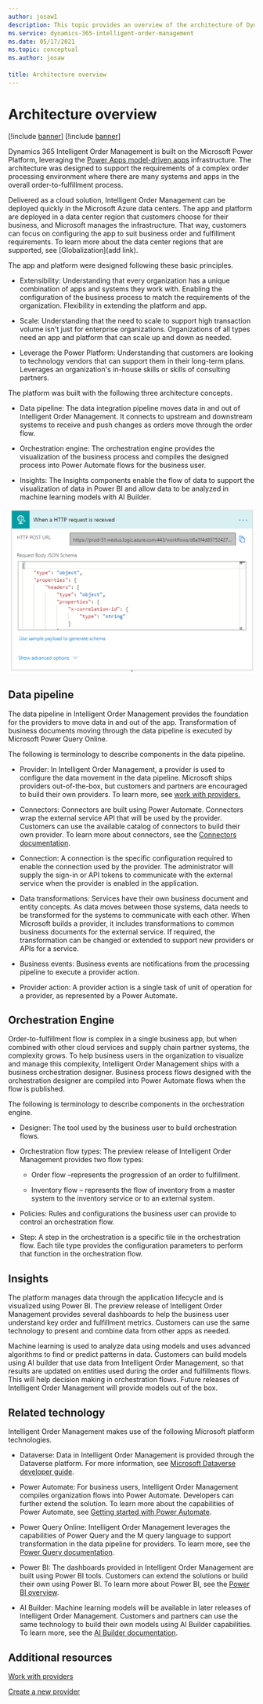 ```yaml
---
author: josaw1
description: This topic provides an overview of the architecture of Dynamics 365 Intelligent Order Management.
ms.service: dynamics-365-intelligent-order-management
ms.date: 05/17/2021
ms.topic: conceptual
ms.author: josaw

title: Architecture overview
---
```



# Architecture overview

[!include [banner](includes/banner.md)]
[!include [banner](includes/preview-banner.md)]


Dynamics 365 Intelligent Order Management is built on the Microsoft Power Platform, leveraging the [Power Apps model-driven apps](https://docs.microsoft.com/en-us/powerapps/maker/model-driven-apps/) infrastructure. The architecture was designed to support the requirements of a complex order processing environment where there are many systems and apps in the overall order-to-fulfillment process.

Delivered as a cloud solution, Intelligent Order Management can be deployed quickly in the Microsoft Azure data centers. The app and platform are deployed in a data center region that customers choose for their business, and Microsoft manages the infrastructure. That way, customers can focus on configuring the app to suit business order and fulfillment requirements. To learn more about the data center regions that are supported, see \[Globalization\](add link).

The app and platform were designed following these basic principles.

-   Extensibility: Understanding that every organization has a unique combination of apps and systems they work with. Enabling the configuration of the business process to match the requirements of the organization. Flexibility in extending the platform and app.

-   Scale: Understanding that the need to scale to support high transaction volume isn't just for enterprise organizations. Organizations of all types need an app and platform that can scale up and down as needed.

-   Leverage the Power Platform: Understanding that customers are looking to technology vendors that can support them in their long-term plans. Leverages an organization's in-house skills or skills of consulting partners.

The platform was built with the following three architecture concepts.

-   Data pipeline: The data integration pipeline moves data in and out of Intelligent Order Management. It connects to upstream and downstream systems to receive and push changes as orders move through the order flow.

-   Orchestration engine: The orchestration engine provides the visualization of the business process and compiles the designed process into Power Automate flows for the business user.

-   Insights: The Insights components enable the flow of data to support the visualization of data in Power BI and allow data to be analyzed in machine learning models with AI Builder.

![Architecture overview diagram](media/image1.png)

## Data pipeline 

The data pipeline in Intelligent Order Management provides the foundation for the providers to move data in and out of the app. Transformation of business documents moving through the data pipeline is executed by Microsoft Power Query Online.

The following is terminology to describe components in the data pipeline.

-   Provider: In Intelligent Order Management, a provider is used to configure the data movement in the data pipeline. Microsoft ships providers out-of-the-box, but customers and partners are encouraged to build their own providers. To learn more, see [work with providers.](https://microsoft.sharepoint.com/teams/D365OperationsRedmond/Shared%20Documents/OMS/Documentation/work-providers.md)

-   Connectors: Connectors are built using Power Automate. Connectors wrap the external service API that will be used by the provider. Customers can use the available catalog of connectors to build their own provider. To learn more about connectors, see the [Connectors documentation](https://docs.microsoft.com/en-us/connectors/).

-   Connection: A connection is the specific configuration required to enable the connection used by the provider. The administrator will supply the sign-in or API tokens to communicate with the external service when the provider is enabled in the application.

-   Data transformations: Services have their own business document and entity concepts. As data moves between those systems, data needs to be transformed for the systems to communicate with each other. When Microsoft builds a provider, it includes transformations to common business documents for the external service. If required, the transformation can be changed or extended to support new providers or APIs for a service.

-   Business events: Business events are notifications from the processing pipeline to execute a provider action.

-   Provider action: A provider action is a single task of unit of operation for a provider, as represented by a Power Automate.

## 

## Orchestration Engine

Order-to-fulfillment flow is complex in a single business app, but when combined with other cloud services and supply chain partner systems, the complexity grows. To help business users in the organization to visualize and manage this complexity, Intelligent Order Management ships with a business orchestration designer. Business process flows designed with the orchestration designer are compiled into Power Automate flows when the flow is published.

The following is terminology to describe components in the orchestration engine.

-   Designer: The tool used by the business user to build orchestration flows.

-   Orchestration flow types: The preview release of Intelligent Order Management provides two flow types:

    -   Order flow –represents the progression of an order to fulfillment.

    -   Inventory flow – represents the flow of inventory from a master system to the inventory service or to an external system.

-   Policies: Rules and configurations the business user can provide to control an orchestration flow.

-   Step: A step in the orchestration is a specific tile in the orchestration flow. Each tile type provides the configuration parameters to perform that function in the orchestration flow.

## Insights

The platform manages data through the application lifecycle and is visualized using Power BI. The preview release of Intelligent Order Management provides several dashboards to help the business user understand key order and fulfillment metrics. Customers can use the same technology to present and combine data from other apps as needed.

Machine learning is used to analyze data using models and uses advanced algorithms to find or predict patterns in data. Customers can build models using AI builder that use data from Intelligent Order Management, so that results are updated on entities used during the order and fulfillments flows. This will help decision making in orchestration flows. Future releases of Intelligent Order Management will provide models out of the box.

## Related technology

Intelligent Order Management makes use of the following Microsoft platform technologies.

-   Dataverse: Data in Intelligent Order Management is provided through the Dataverse platform. For more information, see [Microsoft Dataverse developer guide](https://docs.microsoft.com/en-us/powerapps/developer/data-platform/overview).

-   Power Automate: For business users, Intelligent Order Management compiles organization flows into Power Automate. Developers can further extend the solution. To learn more about the capabilities of Power Automate, see [Getting started with Power Automate](https://docs.microsoft.com/en-us/power-automate/getting-started).

-   Power Query Online: Intelligent Order Management leverages the capabilities of Power Query and the M query language to support transformation in the data pipeline for providers. To learn more, see the [Power Query documentation](https://docs.microsoft.com/en-us/power-query/power-query-what-is-power-query).

-   Power BI: The dashboards provided in Intelligent Order Management are built using Power BI tools. Customers can extend the solutions or build their own using Power BI. To learn more about Power BI, see the [Power BI overview](https://microsoft.sharepoint.com/teams/D365OperationsRedmond/Shared%20Documents/OMS/Documentation/•%09https:/docs.microsoft.com/en-us/power-bi/fundamentals/power-bi-overview).

-   AI Builder: Machine learning models will be available in later releases of Intelligent Order Management. Customers and partners can use the same technology to build their own models using AI Builder capabilities. To learn more, see the [AI Builder documentation](https://docs.microsoft.com/en-us/ai-builder/).

## Additional resources

[Work with providers](work-providers.md)

[Create a new provider](create-new-provier.md)

